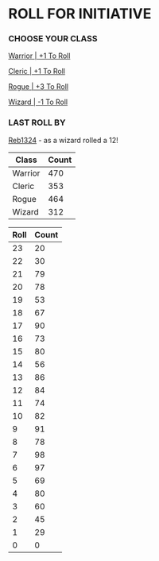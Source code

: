 # ROLL FOR INITIATIVE
### CHOOSE YOUR CLASS

[Warrior | +1 To Roll](https://github.com/benjaminsampica/benjaminsampica/issues/new?title=roll%7Cwarrior&body=Just+click+%27Submit+new+issue%27.)

[Cleric | +1 To Roll](https://github.com/benjaminsampica/benjaminsampica/issues/new?title=roll%7Ccleric&body=Just+click+%27Submit+new+issue%27.)

[Rogue | +3 To Roll](https://github.com/benjaminsampica/benjaminsampica/issues/new?title=roll%7Crogue&body=Just+click+%27Submit+new+issue%27.)

[Wizard | -1 To Roll](https://github.com/benjaminsampica/benjaminsampica/issues/new?title=roll%7Cwizard&body=Just+click+%27Submit+new+issue%27.)
### LAST ROLL BY
[Reb1324](https://www.github.com/Reb1324) - as a wizard rolled a 12!

|Class|Count|
|-|-|
|Warrior|470|
|Cleric|353|
|Rogue|464|
|Wizard|312|

|Roll|Count|
|-|-|
|23|20
|22|30
|21|79
|20|78
|19|53
|18|67
|17|90
|16|73
|15|80
|14|56
|13|86
|12|84
|11|74
|10|82
|9|91
|8|78
|7|98
|6|97
|5|69
|4|80
|3|60
|2|45
|1|29
|0|0
